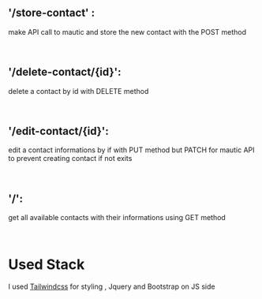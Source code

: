 <h2>'/store-contact' :</h2> <p>make API call to mautic and store the new contact with the POST method</p><br>
<h2>'/delete-contact/{id}':</h2> delete a contact by id with DELETE method</p><br>
<h2>'/edit-contact/{id}':</h2> edit a contact informations by if with PUT method but PATCH for mautic API to prevent creating contact if not exits</p><br>
<h2>'/':</h2> <p>get all available contacts with their informations using GET method</p><br>



<h1>Used Stack</h1>
<p>I used <a href="https://v2.tailwindcss.com/">Tailwindcss</a> for styling , Jquery and Bootstrap on JS side</p>

